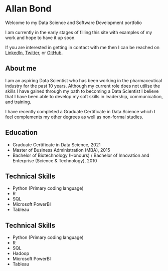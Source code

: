 # Allan Bond

Welcome to my Data Science and Software Development portfolio

I am currently in the early stages of filling this site with examples of my work and hope to have it up soon.

If you are interested in getting in contact with me then I can be reached on [Linkedln](https://www.linkedin.com/in/allanbond/), [Twitter](https://twitter.com/allanjbond), or [GitHub](https://github.com/allan-bond).

## About me

I am an aspiring Data Scientist who has been working in the pharmaceutical industry for the past 10 years. Although my current role does not utilise the skills I have gained through my path to becoming a Data Scientist I believe that I have been able to develop my soft skills in leadership, communication, and training.

I have recently completed a Graduate Certificate in Data Science which I feel complements my other degrees as well as non-formal studies.

## Education

- Graduate Certificate in Data Science, 2021 
- Master of Business Administration (MBA), 2015
- Bachelor of Biotechnology (Honours) / Bachelor of Innovation and Enterprise (Science & Technology), 2010

## Technical Skills

- Python (Primary coding language)
- R
- SQL
- Microsoft PowerBI
- Tableau


## Technical Skills
- Python (Primary coding language)
- R
- SQL
- Hadoop 
- Microsoft PowerBI
- Tableau





